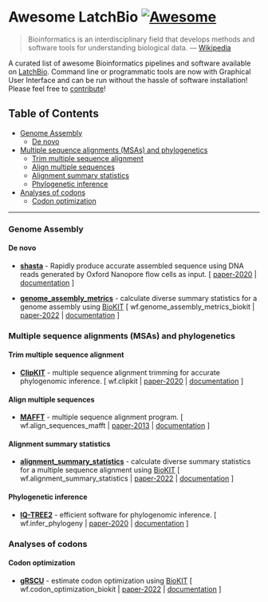 # Awesome LatchBio [![Awesome](https://cdn.rawgit.com/sindresorhus/awesome/d7305f38d29fed78fa85652e3a63e154dd8e8829/media/badge.svg)](https://github.com/sindresorhus/awesome)

> Bioinformatics is an interdisciplinary field that develops methods and software tools for understanding biological data. — [Wikipedia](https://en.wikipedia.org/wiki/Bioinformatics)

A curated list of awesome Bioinformatics pipelines and software available on [LatchBio](https://console.latch.bio/explore). Command line or programmatic tools are now with Graphical User Interface and can be run without the hassle of software installation! Please feel free to [contribute](CONTRIBUTING.md)!

<!-- START doctoc generated TOC please keep comment here to allow auto update -->
<!-- DON'T EDIT THIS SECTION, INSTEAD RE-RUN doctoc TO UPDATE -->
## Table of Contents

- [Genome Assembly](#genome-assembly)
  - [De novo](#de-novo)
- [Multiple sequence alignments (MSAs) and phylogenetics](#multiple-sequence-alignments-msas-and-phylogenetics)
  - [Trim multiple sequence alignment](#trim-multiple-sequence-alignment)
  - [Align multiple sequences](#align-multiple-sequences)
  - [Alignment summary statistics](#alignment-summary-statistics)
  - [Phylogenetic inference](#phylogenetic-inference)
- [Analyses of codons](#analyses-of-codons)
  - [Codon optimization](#codon-optimization)

<!-- END doctoc generated TOC please keep comment here to allow auto update -->

---

### Genome Assembly

#### De novo

- **[shasta](https://github.com/chanzuckerberg/shasta)** - Rapidly produce accurate assembled sequence using DNA reads generated by Oxford Nanopore flow cells as input. [ [paper-2020](https://pubmed.ncbi.nlm.nih.gov/32686750) | [documentation](https://chanzuckerberg.github.io/shasta) ]

- **[genome_assembly_metrics](https://jlsteenwyk.com/BioKIT/)** - calculate diverse summary statistics for a genome assembly using [BioKIT](https://academic.oup.com/genetics/advance-article-abstract/doi/10.1093/genetics/iyac079/6583183) [ wf.genome_assembly_metrics_biokit | [paper-2022](https://academic.oup.com/genetics/advance-article-abstract/doi/10.1093/genetics/iyac079/6583183) | [documentation](https://jlsteenwyk.com/BioKIT/) ]

### Multiple sequence alignments (MSAs) and phylogenetics

#### Trim multiple sequence alignment
- **[ClipKIT](https://github.com/JLSteenwyk/ClipKIT)** - multiple sequence alignment trimming for accurate phylogenomic inference. [ wf.clipkit | [paper-2020](https://journals.plos.org/plosbiology/article?id=10.1371/journal.pbio.3001007) | [documentation](https://jlsteenwyk.com/ClipKIT/) ]

#### Align multiple sequences
- **[MAFFT](https://mafft.cbrc.jp/alignment/software/)** - multiple sequence alignment program. [ wf.align_sequences_mafft |  [paper-2013](https://academic.oup.com/mbe/article/30/4/772/1073398) | [documentation](https://mafft.cbrc.jp/alignment/software/) ]

#### Alignment summary statistics
- **[alignment_summary_statistics](https://jlsteenwyk.com/BioKIT/)** - calculate diverse summary statistics for a multiple sequence alignment using [BioKIT](https://academic.oup.com/genetics/advance-article-abstract/doi/10.1093/genetics/iyac079/6583183) [ wf.alignment_summary_statistics | [paper-2022](https://academic.oup.com/genetics/advance-article-abstract/doi/10.1093/genetics/iyac079/6583183) | [documentation](https://jlsteenwyk.com/BioKIT/) ]

#### Phylogenetic inference
- **[IQ-TREE2](http://www.iqtree.org/doc/)** - efficient software for phylogenomic inference. [ wf.infer_phylogeny | [paper-2020](https://doi.org/10.1093/molbev/msaa015) | [documentation](http://www.iqtree.org/doc/) ]

### Analyses of codons

#### Codon optimization
- **[gRSCU](https://jlsteenwyk.com/BioKIT/)** - estimate codon optimization using [BioKIT](https://academic.oup.com/genetics/advance-article-abstract/doi/10.1093/genetics/iyac079/6583183) [ wf.codon_optimization_biokit | [paper-2022](https://academic.oup.com/genetics/advance-article-abstract/doi/10.1093/genetics/iyac079/6583183) | [documentation](https://jlsteenwyk.com/BioKIT/) ]